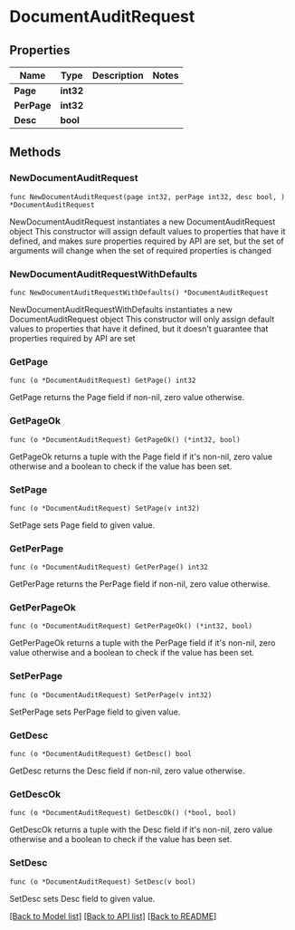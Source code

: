 # DocumentAuditRequest

## Properties

Name | Type | Description | Notes
------------ | ------------- | ------------- | -------------
**Page** | **int32** |  | 
**PerPage** | **int32** |  | 
**Desc** | **bool** |  | 

## Methods

### NewDocumentAuditRequest

`func NewDocumentAuditRequest(page int32, perPage int32, desc bool, ) *DocumentAuditRequest`

NewDocumentAuditRequest instantiates a new DocumentAuditRequest object
This constructor will assign default values to properties that have it defined,
and makes sure properties required by API are set, but the set of arguments
will change when the set of required properties is changed

### NewDocumentAuditRequestWithDefaults

`func NewDocumentAuditRequestWithDefaults() *DocumentAuditRequest`

NewDocumentAuditRequestWithDefaults instantiates a new DocumentAuditRequest object
This constructor will only assign default values to properties that have it defined,
but it doesn't guarantee that properties required by API are set

### GetPage

`func (o *DocumentAuditRequest) GetPage() int32`

GetPage returns the Page field if non-nil, zero value otherwise.

### GetPageOk

`func (o *DocumentAuditRequest) GetPageOk() (*int32, bool)`

GetPageOk returns a tuple with the Page field if it's non-nil, zero value otherwise
and a boolean to check if the value has been set.

### SetPage

`func (o *DocumentAuditRequest) SetPage(v int32)`

SetPage sets Page field to given value.


### GetPerPage

`func (o *DocumentAuditRequest) GetPerPage() int32`

GetPerPage returns the PerPage field if non-nil, zero value otherwise.

### GetPerPageOk

`func (o *DocumentAuditRequest) GetPerPageOk() (*int32, bool)`

GetPerPageOk returns a tuple with the PerPage field if it's non-nil, zero value otherwise
and a boolean to check if the value has been set.

### SetPerPage

`func (o *DocumentAuditRequest) SetPerPage(v int32)`

SetPerPage sets PerPage field to given value.


### GetDesc

`func (o *DocumentAuditRequest) GetDesc() bool`

GetDesc returns the Desc field if non-nil, zero value otherwise.

### GetDescOk

`func (o *DocumentAuditRequest) GetDescOk() (*bool, bool)`

GetDescOk returns a tuple with the Desc field if it's non-nil, zero value otherwise
and a boolean to check if the value has been set.

### SetDesc

`func (o *DocumentAuditRequest) SetDesc(v bool)`

SetDesc sets Desc field to given value.



[[Back to Model list]](../README.md#documentation-for-models) [[Back to API list]](../README.md#documentation-for-api-endpoints) [[Back to README]](../README.md)


